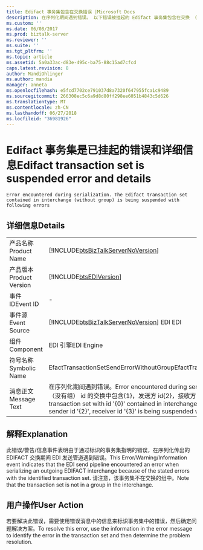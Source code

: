 ```yaml
---
title: Edifact 事务集包含在交换错误 |Microsoft Docs
description: 在序列化期间遇到错误。 以下错误被挂起的 Edifact 事务集包含在交换 （没有组）
ms.custom: ''
ms.date: 06/08/2017
ms.prod: biztalk-server
ms.reviewer: ''
ms.suite: ''
ms.tgt_pltfrm: ''
ms.topic: article
ms.assetid: 5a0a33ac-d83e-495c-ba75-88c15ad7cfcd
caps.latest.revision: 8
author: MandiOhlinger
ms.author: mandia
manager: anneta
ms.openlocfilehash: e5fcd7702ce791037d8a7320f647955fca1c9489
ms.sourcegitcommit: 266308ec5c6a9d8d80ff298ee6051b4843c5d626
ms.translationtype: MT
ms.contentlocale: zh-CN
ms.lasthandoff: 06/27/2018
ms.locfileid: "36981926"
---
```

# <a name="edifact-transaction-set-is-suspended-error-and-details"></a><span data-ttu-id="44a1f-104">Edifact 事务集是已挂起的错误和详细信息</span><span class="sxs-lookup"><span data-stu-id="44a1f-104">Edifact transaction set is suspended error and details</span></span>

`Error encountered during serialization. The Edifact transaction set contained in interchange (without group) is being suspended with following errors`

## <a name="details"></a><span data-ttu-id="44a1f-105">详细信息</span><span class="sxs-lookup"><span data-stu-id="44a1f-105">Details</span></span>  
  
|                 |                                                                                                                                                                                                                              |
|-----------------|------------------------------------------------------------------------------------------------------------------------------------------------------------------------------------------------------------------------------|
|  <span data-ttu-id="44a1f-106">产品名称</span><span class="sxs-lookup"><span data-stu-id="44a1f-106">Product Name</span></span>   |                                                                      [!INCLUDE[btsBizTalkServerNoVersion](../includes/btsbiztalkservernoversion-md.md)]                                                                      |
| <span data-ttu-id="44a1f-107">产品版本</span><span class="sxs-lookup"><span data-stu-id="44a1f-107">Product Version</span></span> |                                                                                  [!INCLUDE[btsEDIVersion](../includes/btsediversion-md.md)]                                                                                  |
|    <span data-ttu-id="44a1f-108">事件 ID</span><span class="sxs-lookup"><span data-stu-id="44a1f-108">Event ID</span></span>     |                                                                                                              -                                                                                                               |
|  <span data-ttu-id="44a1f-109">事件源</span><span class="sxs-lookup"><span data-stu-id="44a1f-109">Event Source</span></span>   |                                                                    [!INCLUDE[btsBizTalkServerNoVersion](../includes/btsbiztalkservernoversion-md.md)]<span data-ttu-id="44a1f-110"> EDI</span><span class="sxs-lookup"><span data-stu-id="44a1f-110"> EDI</span></span>                                                                    |
|    <span data-ttu-id="44a1f-111">组件</span><span class="sxs-lookup"><span data-stu-id="44a1f-111">Component</span></span>    |                                                                                                          <span data-ttu-id="44a1f-112">EDI 引擎</span><span class="sxs-lookup"><span data-stu-id="44a1f-112">EDI Engine</span></span>                                                                                                          |
|  <span data-ttu-id="44a1f-113">符号名称</span><span class="sxs-lookup"><span data-stu-id="44a1f-113">Symbolic Name</span></span>  |                                                                                           <span data-ttu-id="44a1f-114">EfactTransactionSetSendErrorWithoutGroup</span><span class="sxs-lookup"><span data-stu-id="44a1f-114">EfactTransactionSetSendErrorWithoutGroup</span></span>                                                                                           |
|  <span data-ttu-id="44a1f-115">消息正文</span><span class="sxs-lookup"><span data-stu-id="44a1f-115">Message Text</span></span>   | <span data-ttu-id="44a1f-116">在序列化期间遇到错误。</span><span class="sxs-lookup"><span data-stu-id="44a1f-116">Error encountered during serialization.</span></span> <span data-ttu-id="44a1f-117">Edifact 事务集 id 为 '{0}（没有组） id 的交换中包含{1}，发送方 id{2}，接收方 id{3}以下错误被挂起：</span><span class="sxs-lookup"><span data-stu-id="44a1f-117">The Edifact transaction set with id '{0}' contained in interchange (without group)  with id '{1}', with sender id '{2}', receiver id '{3}' is being suspended with following errors:</span></span> |
  
## <a name="explanation"></a><span data-ttu-id="44a1f-118">解释</span><span class="sxs-lookup"><span data-stu-id="44a1f-118">Explanation</span></span>  
 <span data-ttu-id="44a1f-119">此错误/警告/信息事件表明由于通过标识的事务集指明的错误，在序列化传出的 EDIFACT 交换期间 EDI 发送管道遇到错误。</span><span class="sxs-lookup"><span data-stu-id="44a1f-119">This Error/Warning/Information event indicates that the EDI send pipeline encountered an error when serializing an outgoing EDIFACT interchange because of the stated errors with the identified transaction set.</span></span> <span data-ttu-id="44a1f-120">请注意，该事务集不在交换的组中。</span><span class="sxs-lookup"><span data-stu-id="44a1f-120">Note that the transaction set is not in a group in the interchange.</span></span>  
  
## <a name="user-action"></a><span data-ttu-id="44a1f-121">用户操作</span><span class="sxs-lookup"><span data-stu-id="44a1f-121">User Action</span></span>  
 <span data-ttu-id="44a1f-122">若要解决此错误，需要使用错误消息中的信息来标识事务集中的错误，然后确定问题解决方案。</span><span class="sxs-lookup"><span data-stu-id="44a1f-122">To resolve this error, use the information in the error message to identify the error in the transaction set and then determine the problem resolution.</span></span>